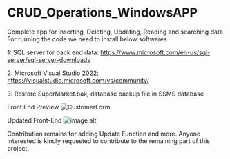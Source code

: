 # CRUD_Operations_WindowsAPP
Complete app for inserting, Deleting, Updating, Reading and searching data
For running the code we need to install below softwares

1: SQL server for back end data: https://www.microsoft.com/en-us/sql-server/sql-server-downloads

2: Microsoft Visual Studio 2022: https://visualstudio.microsoft.com/vs/community/

3: Restore SuperMarket.bak, database backup file in SSMS database 

Front End Preview 
![CustomerForm](https://github.com/user-attachments/assets/d8b4a07f-f57e-4b83-8ff3-666da99b99a0)

Updated Front-End
![image alt](https://github.com/abdullah97-pro/CRUD_Operations_WindowsAPP/blob/c85323a490f35905a6b50d4918d6084d1df2a756/Capture.PNG)


<!--![image](https://github.com/SaadullahKarimi/CRUD_Operations_WindowsAPP/assets/79996938/9bb277bc-d9ef-4794-9a84-c118a9174486)-->

Contribution remains for adding Update Function and more. Anyone interested is kindly requested to contribute to the remaining part of this project.
